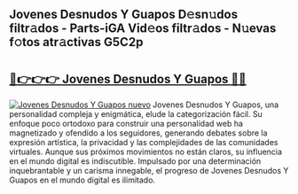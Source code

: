 ## Jovenes Desnudos Y Guapos D𝚎sn𝚞dos filtr𝚊dos - Parts-iGA Vid𝚎os filtr𝚊dos - N𝚞evas f𝚘tos atr𝚊ctivas G5C2p

# <h2><a href="http://mb3ek4.tromn.icu/?c=Jovenes+Desnudos+Y+Guapos">🔗👉👉👉 Jovenes Desnudos Y Guapos 🔗🔗</a></h2>

[![Jovenes Desnudos Y Guapos nuevo](https://i.imgur.com/pEAQMta.gif)](http://mb3ek4.tromn.icu/?c=Jovenes+Desnudos+Y+Guapos)
Jovenes Desnudos Y Guapos, una personalidad compleja y enigmática, elude la categorización fácil. Su enfoque poco ortodoxo para construir una personalidad web ha magnetizado y ofendido a los seguidores, generando debates sobre la expresión artística, la privacidad y las complejidades de las comunidades virtuales. Aunque sus próximos movimientos no están claros, su influencia en el mundo digital es indiscutible. Impulsado por una determinación inquebrantable y un carisma innegable, el progreso de Jovenes Desnudos Y Guapos en el mundo digital es ilimitado.
